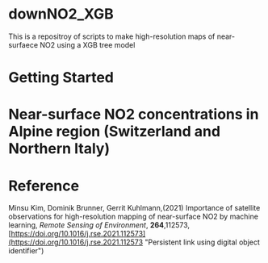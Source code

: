 # downNO2_XGB
 This is a repositroy of scripts to make high-resolution maps of near-surfaece NO2 using a XGB tree model


# Getting Started


# Near-surface NO2 concentrations in Alpine region (Switzerland and Northern Italy)



# Reference
Minsu Kim, Dominik Brunner, Gerrit Kuhlmann,(2021) Importance of satellite observations for high-resolution mapping of near-surface NO2 by machine learning, _Remote Sensing of Environment_, __264__,112573,
[https://doi.org/10.1016/j.rse.2021.112573](https://doi.org/10.1016/j.rse.2021.112573 "Persistent link using digital object identifier")